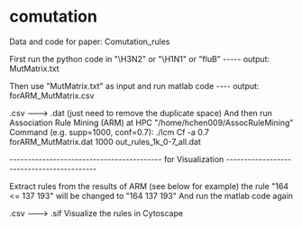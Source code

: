 # comutation
Data and code for paper: Comutation_rules

First run the python code in "\H3N2" or "\H1N1" or "fluB"
----- output: MutMatrix.txt 


Then use "MutMatrix.txt" as input and run matlab code 
---- output:  forARM_MutMatrix.csv


.csv ---> .dat (just need to remove the duplicate space)
And then run Association Rule Mining (ARM) at HPC "/home/hchen009/AssocRuleMining"
Command (e.g. supp=1000, conf=0.7):
./lcm Cf -a 0.7 forARM_MutMatrix.dat 1000 out_rules_1k_0-7_all.dat


------------------------------------------ for Visualization ------------------------------------------

Extract rules from the results of ARM (see below for example)
the rule "164 <= 137 193" will be changed to "164 137 193"
And run the matlab code again


.csv ---> .sif
Visualize the rules in Cytoscape
